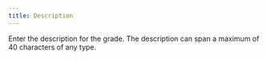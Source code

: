 ```yaml
---
title: Description
---
```



Enter the description for the grade. The description can span a maximum  of 40 characters of any type.
